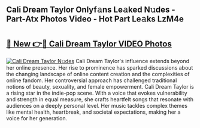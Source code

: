 ## Cali Dream Taylor Onlyf𝚊ns Le𝚊ked N𝚞des - Part-Atx Photos Video - Hot Part Le𝚊ks LzM4e

# <h2><a href="http://ac38739.deff.icu/?id=Cali+Dream+Taylor">🔗 New 👉🔴 Cali Dream Taylor VIDEO Photos</a></h2>

[![Cali Dream Taylor N𝚞des](https://i.imgur.com/rIISA9y.gif)](http://ac38739.deff.icu/?id=Cali+Dream+Taylor)
Cali Dream Taylor's influence extends beyond her online presence. Her rise to prominence has sparked discussions about the changing landscape of online content creation and the complexities of online fandom. Her controversial approach has challenged traditional notions of beauty, sexuality, and female empowerment. Cali Dream Taylor is a rising star in the indie-pop scene. With a voice that evokes vulnerability and strength in equal measure, she crafts heartfelt songs that resonate with audiences on a deeply personal level. Her music tackles complex themes like mental health, heartbreak, and societal expectations, making her a voice for her generation.
